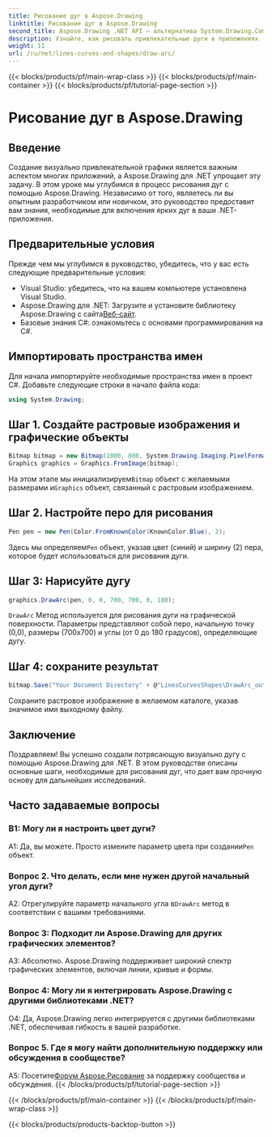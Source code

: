 ```yaml
---
title: Рисование дуг в Aspose.Drawing
linktitle: Рисование дуг в Aspose.Drawing
second_title: Aspose.Drawing .NET API — альтернатива System.Drawing.Common
description: Узнайте, как рисовать привлекательные дуги в приложениях .NET с помощью Aspose.Drawing. Следуйте нашему пошаговому руководству, чтобы получить потрясающие визуальные результаты.
weight: 11
url: /ru/net/lines-curves-and-shapes/draw-arc/
---
```


{{< blocks/products/pf/main-wrap-class >}}
{{< blocks/products/pf/main-container >}}
{{< blocks/products/pf/tutorial-page-section >}}

# Рисование дуг в Aspose.Drawing

## Введение

Создание визуально привлекательной графики является важным аспектом многих приложений, а Aspose.Drawing для .NET упрощает эту задачу. В этом уроке мы углубимся в процесс рисования дуг с помощью Aspose.Drawing. Независимо от того, являетесь ли вы опытным разработчиком или новичком, это руководство предоставит вам знания, необходимые для включения ярких дуг в ваши .NET-приложения.

## Предварительные условия

Прежде чем мы углубимся в руководство, убедитесь, что у вас есть следующие предварительные условия:

- Visual Studio: убедитесь, что на вашем компьютере установлена Visual Studio.
-  Aspose.Drawing для .NET: Загрузите и установите библиотеку Aspose.Drawing с сайта[Веб-сайт](https://releases.aspose.com/drawing/net/).
- Базовые знания C#: ознакомьтесь с основами программирования на C#.

## Импортировать пространства имен

Для начала импортируйте необходимые пространства имен в проект C#. Добавьте следующие строки в начало файла кода:

```csharp
using System.Drawing;
```

## Шаг 1. Создайте растровые изображения и графические объекты

```csharp
Bitmap bitmap = new Bitmap(1000, 800, System.Drawing.Imaging.PixelFormat.Format32bppPArgb);
Graphics graphics = Graphics.FromImage(bitmap);
```

 На этом этапе мы инициализируем`Bitmap` объект с желаемыми размерами и`Graphics` объект, связанный с растровым изображением.

## Шаг 2. Настройте перо для рисования

```csharp
Pen pen = new Pen(Color.FromKnownColor(KnownColor.Blue), 2);
```

 Здесь мы определяем`Pen` объект, указав цвет (синий) и ширину (2) пера, которое будет использоваться для рисования дуги.

## Шаг 3: Нарисуйте дугу

```csharp
graphics.DrawArc(pen, 0, 0, 700, 700, 0, 180);
```

`DrawArc` Метод используется для рисования дуги на графической поверхности. Параметры представляют собой перо, начальную точку (0,0), размеры (700x700) и углы (от 0 до 180 градусов), определяющие дугу.

## Шаг 4: сохраните результат

```csharp
bitmap.Save("Your Document Directory" + @"LinesCurvesShapes\DrawArc_out.png");
```

Сохраните растровое изображение в желаемом каталоге, указав значимое имя выходному файлу.

## Заключение

Поздравляем! Вы успешно создали потрясающую визуально дугу с помощью Aspose.Drawing для .NET. В этом руководстве описаны основные шаги, необходимые для рисования дуг, что дает вам прочную основу для дальнейших исследований.

## Часто задаваемые вопросы

### В1: Могу ли я настроить цвет дуги?

 А1: Да, вы можете. Просто измените параметр цвета при создании`Pen` объект.

### Вопрос 2. Что делать, если мне нужен другой начальный угол дуги?

 A2: Отрегулируйте параметр начального угла в`DrawArc` метод в соответствии с вашими требованиями.

### Вопрос 3: Подходит ли Aspose.Drawing для других графических элементов?

А3: Абсолютно. Aspose.Drawing поддерживает широкий спектр графических элементов, включая линии, кривые и формы.

### Вопрос 4: Могу ли я интегрировать Aspose.Drawing с другими библиотеками .NET?

О4: Да, Aspose.Drawing легко интегрируется с другими библиотеками .NET, обеспечивая гибкость в вашей разработке.

### Вопрос 5. Где я могу найти дополнительную поддержку или обсуждения в сообществе?

 A5: Посетите[Форум Aspose.Рисование](https://forum.aspose.com/c/diagram/17) за поддержку сообщества и обсуждения.
{{< /blocks/products/pf/tutorial-page-section >}}

{{< /blocks/products/pf/main-container >}}
{{< /blocks/products/pf/main-wrap-class >}}

{{< blocks/products/products-backtop-button >}}

